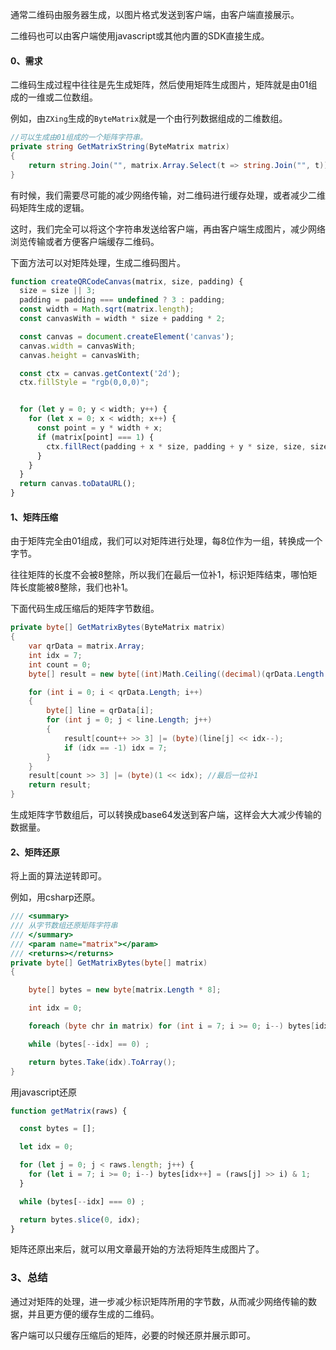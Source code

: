 通常二维码由服务器生成，以图片格式发送到客户端，由客户端直接展示。

二维码也可以由客户端使用javascript或其他内置的SDK直接生成。

#### 0、需求
二维码生成过程中往往是先生成矩阵，然后使用矩阵生成图片，矩阵就是由01组成的一维或二位数组。

例如，由`ZXing`生成的`ByteMatrix`就是一个由行列数据组成的二维数组。
```csharp
//可以生成由01组成的一个矩阵字符串。
private string GetMatrixString(ByteMatrix matrix)
{
    return string.Join("", matrix.Array.Select(t => string.Join("", t)));
}
```
有时候，我们需要尽可能的减少网络传输，对二维码进行缓存处理，或者减少二维码矩阵生成的逻辑。

这时，我们完全可以将这个字符串发送给客户端，再由客户端生成图片，减少网络浏览传输或者方便客户端缓存二维码。

下面方法可以对矩阵处理，生成二维码图片。
```javascript
function createQRCodeCanvas(matrix, size, padding) {
  size = size || 3;
  padding = padding === undefined ? 3 : padding;
  const width = Math.sqrt(matrix.length);
  const canvasWith = width * size + padding * 2;

  const canvas = document.createElement('canvas');
  canvas.width = canvasWith;
  canvas.height = canvasWith;

  const ctx = canvas.getContext('2d');
  ctx.fillStyle = "rgb(0,0,0)";


  for (let y = 0; y < width; y++) {
    for (let x = 0; x < width; x++) {
      const point = y * width + x;
      if (matrix[point] === 1) {
        ctx.fillRect(padding + x * size, padding + y * size, size, size);
      }
    }
  }
  return canvas.toDataURL();
}
```
#### 1、矩阵压缩
由于矩阵完全由01组成，我们可以对矩阵进行处理，每8位作为一组，转换成一个字节。

往往矩阵的长度不会被8整除，所以我们在最后一位补1，标识矩阵结束，哪怕矩阵长度能被8整除，我们也补1。

下面代码生成压缩后的矩阵字节数组。
```csharp
private byte[] GetMatrixBytes(ByteMatrix matrix)
{
    var qrData = matrix.Array;
    int idx = 7;
    int count = 0;
    byte[] result = new byte[(int)Math.Ceiling((decimal)(qrData.Length * qrData.Length + 1) / 8)];

    for (int i = 0; i < qrData.Length; i++)
    {
        byte[] line = qrData[i];
        for (int j = 0; j < line.Length; j++)
        {
            result[count++ >> 3] |= (byte)(line[j] << idx--);
            if (idx == -1) idx = 7;
        }
    }
    result[count >> 3] |= (byte)(1 << idx); //最后一位补1
    return result;
}
```
生成矩阵字节数组后，可以转换成base64发送到客户端，这样会大大减少传输的数据量。

#### 2、矩阵还原
将上面的算法逆转即可。

例如，用csharp还原。
```csharp
/// <summary>
/// 从字节数组还原矩阵字符串
/// </summary>
/// <param name="matrix"></param>
/// <returns></returns>
private byte[] GetMatrixBytes(byte[] matrix)
{

    byte[] bytes = new byte[matrix.Length * 8];

    int idx = 0;

    foreach (byte chr in matrix) for (int i = 7; i >= 0; i--) bytes[idx++] = (byte)((chr >> i) & 1);

    while (bytes[--idx] == 0) ;

    return bytes.Take(idx).ToArray();
}
```
用javascript还原
```javascript
function getMatrix(raws) {

  const bytes = [];

  let idx = 0;

  for (let j = 0; j < raws.length; j++) {
    for (let i = 7; i >= 0; i--) bytes[idx++] = (raws[j] >> i) & 1;
  }

  while (bytes[--idx] === 0) ;

  return bytes.slice(0, idx);
}
```
矩阵还原出来后，就可以用文章最开始的方法将矩阵生成图片了。

### 3、总结
通过对矩阵的处理，进一步减少标识矩阵所用的字节数，从而减少网络传输的数据，并且更方便的缓存生成的二维码。

客户端可以只缓存压缩后的矩阵，必要的时候还原并展示即可。
